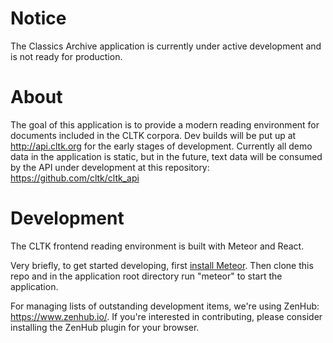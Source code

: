 # Notice

The Classics Archive application is currently under active development and is not ready for production.

# About  

The goal of this application is to provide a modern reading environment for documents included in the CLTK corpora. Dev builds will be put up at http://api.cltk.org for the early stages of development.  Currently all demo data in the application is static, but in the future, text data will be consumed by the API under development at this repository: https://github.com/cltk/cltk_api


# Development

The CLTK frontend reading environment is built with Meteor and React.  

Very briefly, to get started developing, first [install Meteor](https://www.meteor.com/install).  Then clone this repo and in the application root directory run "meteor" to start the application.

For managing lists of outstanding development items, we're using ZenHub: https://www.zenhub.io/.  If you're interested in contributing, please consider installing the ZenHub plugin for your browser.

